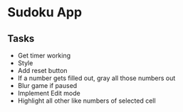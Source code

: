 # Sudoku App

## Tasks
- Get timer working
- Style
- Add reset button
- If a number gets filled out, gray all those numbers out
- Blur game if paused
- Implement Edit mode
- Highlight all other like numbers of selected cell